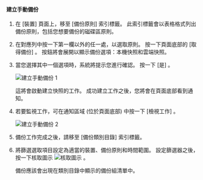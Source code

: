 <!--author=SharS last changed: 9/17/15-->

#### <a name="to-create-a-manual-backup"></a>建立手動備份
1. 在 [裝置] 頁面上，移至 [備份原則] 索引標籤。 此索引標籤會以表格格式列出備份原則，包括您想要備份的磁碟區原則。
2. 在對應列中按一下第一欄以外的任一處，以選取原則。 按一下頁面底部的 [取得備份] 。 按鈕將會展開以顯示備份選項：本機快照和雲端快照。 
3. 當您選擇其中一個選項時，系統將提示您進行確認。 按一下 [是] 。 
   
    ![建立手動備份 1](./media/storsimple-create-manual-backup-gov/HCS_CreateManualBackup1-gov-include.png)
   
    這將會啟動建立快照的工作。 成功建立工作之後，您將會在頁面底部看到通知。
4. 若要監視工作，可在通知區域 (位於頁面底部) 中按一下 [檢視工作]  。 
   
    ![建立手動備份 2](./media/storsimple-create-manual-backup-gov/HCS_CreateManualBackup2-gov-include.png)
5. 備份工作完成之後，請移至 [備份類別目錄]  索引標籤。
6. 將篩選選取項目設定為適當的裝置、備份原則和時間範圍。 設定篩選器之後，按一下核取圖示  ![核取圖示](./media/storsimple-create-manual-backup/HCS_CheckIcon-include.png) 。
   
   備份應該會出現在類別目錄中顯示的備份組清單中。

